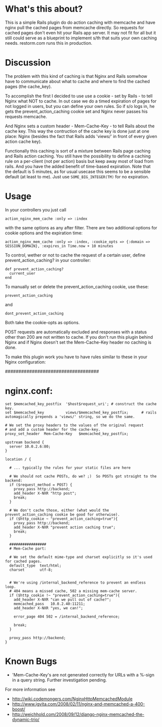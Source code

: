What's this about?
==================

This is a simple Rails plugin do do action caching with memcache and have nginx pull the cached pages from memcache directly. So requests for cached pages don't even hit your Rails app server. It may not fit for all but it still could serve as a blueprint to implement s/th that suits your own caching needs. restorm.com runs this in production.

Discussion
==========

The problem with this kind of caching is that Nginx and Rails somwhow have to communicate about what to cache and where to find the cached pages (the cache_key).

To accomplish the first I decided to use use a cookie - set by Rails - to tell Nginx what NOT to cache. In out case we do a timed expiration of pages for not logged in users, but you can define your own rules. So if s/o logs in, he gets the prevent_action_caching cookie set and Nginx never passes his requests memcache.

And Nginx sets a custom header - Mem-Cache-Key - to tell Rails about the cache key. This way the contruction of the cache key is done just at one place: Nginx (besides the fact that Rails adds 'views/' in front of every given action cache key).

Functionally this caching is sort of a mixture between Rails page caching and Rails action caching. You still have the possibility to define a caching rule on a per-client (not per action) basis but keep away most of load from rails. And you have the added benefit of time-based expiration. Note that the default is 5 minutes, as for usual usecase this seems to be a sensible default (at least to me). Just use `SOME_BIG_INTEGER(TM)` for no expiration.

Usage
=====

In your controllers you just call

    action_nginx_mem_cache :only => :index

with the same options as any after filter. There are two additional options for cookie options and the expiration time:

    action_nginx_mem_cache :only => :index, :cookie_opts => {:domain => SESSION_DOMAIN}, :expires_in Time.now + 10 minutes

To control, wether or not to cache the request of a certain user, define prevent_action_caching? in your controller:

    def prevent_action_caching?
      current_user
    end

To manually set or delete the prevent_action_caching cookie, use these:

    prevent_action_caching

and

    dont_prevent_action_caching

Both take the cookie-opts as options.


POST requests are automatically excluded and responses with a status other than 200 are not written to cache. If you don't run this plugin behind Nginx and if Nginx doesn't set the Mem-Cache-Key header no caching is done.

To make this plugin work you have to have rules similar to these in your Nginx configuration:

###################################
# nginx.conf:

    set $memcached_key_postfix  '$host$request_uri'; # construct the cache key.
    set $memcached_key          views/$memcached_key_postfix;      # rails automagically prepends a 'views/' string, so we do the same.

    # We set the proxy headers to the values of the original request
    # and add a custom header for the cache-key.
    proxy_set_header  Mem-Cache-Key   $memcached_key_postfix;

    upstream backend {
      server 10.0.2.6:80;
    }

    location / {
  
      # ... typically the rules for your static files are here
  
      # We should not cache POSTs, do we? ;)  So POSTs got straight to the backend:
      if ($request_method = POST) {
        proxy_pass http://backend;
        add_header X-NXR "http post";
        break;
      }
  
      # We don't cache those, either (what would the prevent_action_caching cookie be good for otherwise).
      if ($http_cookie ~ "prevent_action_caching=true"){
        proxy_pass http://backend;
        add_header X-NXR "prevent action caching true";
        break;
      }
  
      #################
      # Mem-Cache part:
  
      # We set the default mime-type and charset explicitly so it's used for cached pages.
      default_type  text/html;
      charset       utf-8;
  
  
      # We're using /internal_backend_reference to prevent an endless loop.
      # 404 means a missed cache, 502 a missing mem-cache server.
      if ($http_cookie !~ "prevent_action_caching=true"){
        add_header X-NXR "can we pull out of cache?";
        memcached_pass   10.0.2.40:11211;
        add_header X-NXR "yes, we can!";
    
        error_page 404 502 = /internal_backend_reference;
    
        break;
      }
  
      proxy_pass http://backend;
    }

Known Bugs
==========

* 'Mem-Cache-Key's are not generated correctly for URLs with a %-sign in a query string. Further investigation pending.

For more information see

* http://wiki.codemongers.com/NginxHttpMemcachedModule
* http://www.igvita.com/2008/02/11/nginx-and-memcached-a-400-boost/
* http://weichhold.com/2008/09/12/django-nginx-memcached-the-dynamic-trio/
